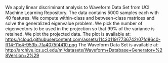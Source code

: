 
We apply linear discriminant analysis to Waveform Data Set from UCI Machine Learning
Repository. The data contains 5000 samples each with 40 features. We compute within-class
and between-class matrices and solve the generalized eigenvalue problem. 
We pick the number of eigenvectors to be used in the projection so that 99% of the variance 
is retained. We plot the projected data. The plot is available at: 
https://cloud.githubusercontent.com/assets/11430119/7736742/07fd86c0-ff14-11e4-953b-7fa4075f4410.png
The Waveform Data Set is available at:
http://archive.ics.uci.edu/ml/datasets/Waveform+Database+Generator+%28Version+2%29

